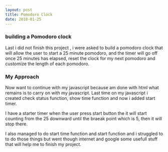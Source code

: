 ```yaml
---
layout: post
title: Pomodoro Clock
date: 2018-01-25
---
```


### building a  Pomodoro clock

Last i did not finish this project , i were asked to build a pomodoro clock that will allow the user to  start a 25 minute pomodoro, and the timer will go off once 25 minutes has elapsed, reset the clock for my next pomodoro and customize the length of each pomodoro.


### My Approach

Now want to continue with my javascript because am done with html what remains is to carry on with my javascript. Last time on my javascript i created check status  function, show time function and now i added start timer.

I have a starter timer when the user press start button the it will start counting from the 25 downward until the braeak point which is 5, then it will stop there.

I also managed to do start time function and start function and i struggled to to do those things but went though internet and google some usefull stuff that will help me to finish my project.
